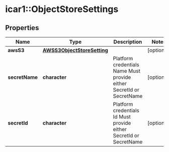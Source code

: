 # icar1::ObjectStoreSettings


## Properties
Name | Type | Description | Notes
------------ | ------------- | ------------- | -------------
**awsS3** | [**AWSS3ObjectStoreSetting**](AWSS3ObjectStoreSetting.md) |  | [optional] 
**secretName** | **character** | Platform credentials Name  Must provide either SecretId or SecretName | [optional] 
**secretId** | **character** | Platform credentials Id  Must provide either SecretId or SecretName | [optional] 


